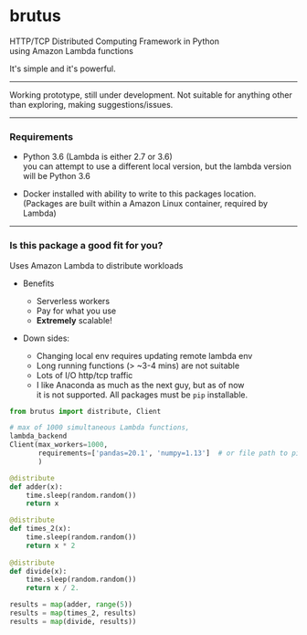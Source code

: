 # brutus
HTTP/TCP Distributed Computing Framework in Python  
using Amazon Lambda functions

It's simple and it's powerful.

--- 

Working prototype, still under development. 
Not suitable for anything other than exploring, making suggestions/issues.

---

### Requirements  
- Python 3.6 (Lambda is either 2.7 or 3.6)  
  you can attempt to use a different local version, but the lambda version  
  will be Python 3.6
  
- Docker installed with ability to write to this packages location.  
  (Packages are built within a Amazon Linux container, required by Lambda)

---

### Is this package a good fit for you?

Uses Amazon Lambda to distribute workloads  

- Benefits
    - Serverless workers
    - Pay for what you use
    - **Extremely** scalable!
    
- Down sides:
    - Changing local env requires updating remote lambda env
    - Long running functions (> ~3-4 mins) are not suitable
    - Lots of I/O http/tcp traffic
    - I like Anaconda as much as the next guy, but as of now  
      it is not supported. All packages must be `pip` installable.

```python
from brutus import distribute, Client

# max of 1000 simultaneous Lambda functions,
lambda_backend
Client(max_workers=1000,
       requirements=['pandas=20.1', 'numpy=1.13']  # or file path to pip freeze file
       )

@distribute
def adder(x):
    time.sleep(random.random())
    return x

@distribute
def times_2(x):
    time.sleep(random.random())
    return x * 2
    
@distribute
def divide(x):
    time.sleep(random.random())
    return x / 2.

results = map(adder, range(5))
results = map(times_2, results)
results = map(divide, results))
```
